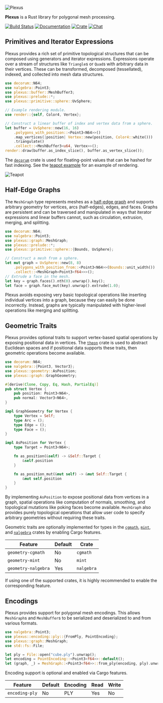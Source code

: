 ![Plexus](https://raw.githubusercontent.com/olson-sean-k/plexus/master/doc/plexus.png)

**Plexus** is a Rust library for polygonal mesh processing.

[![Build Status](https://travis-ci.org/olson-sean-k/plexus.svg?branch=master)](https://travis-ci.org/olson-sean-k/plexus)
[![Documentation](https://docs.rs/plexus/badge.svg)](https://docs.rs/plexus)
[![Crate](https://img.shields.io/crates/v/plexus.svg)](https://crates.io/crates/plexus)
[![Chat](https://badges.gitter.im/plexus-rs/community.svg)](https://gitter.im/plexus-rs/community#)

## Primitives and Iterator Expressions

Plexus provides a rich set of primitive topological structures that can be
composed using generators and iterator expressions. Expressions operate over a
stream of structures like `Triangle`s or `Quad`s with arbitrary data in their
vertices. These can be transformed, decomposed (tessellated), indexed, and
collected into mesh data structures.

```rust
use decorum::N64;
use nalgebra::Point3;
use plexus::buffer::MeshBuffer3;
use plexus::prelude::*;
use plexus::primitive::sphere::UvSphere;

// Example rendering module.
use render::{self, Color4, Vertex};

// Construct a linear buffer of index and vertex data from a sphere.
let buffer = UvSphere::new(16, 16)
    .polygons_with_position::<Point3<N64>>()
    .map_vertices(|position| Vertex::new(position, Color4::white()))
    .triangulate()
    .collect::<MeshBuffer3<u64, Vertex>>();
render::draw(buffer.as_index_slice(), buffer.as_vertex_slice());
```

The [`decorum`](https://crates.io/crates/decorum) crate is used for
floating-point values that can be hashed for fast indexing. See the [teapot
example](https://github.com/olson-sean-k/plexus/tree/master/examples/teapot.rs)
for an example of rendering.

![Teapot](https://raw.githubusercontent.com/olson-sean-k/plexus/master/doc/teapot.png)

## Half-Edge Graphs

The `MeshGraph` type represents meshes as a [half-edge
graph](https://en.wikipedia.org/wiki/doubly_connected_edge_list) and supports
arbitrary geometry for vertices, arcs (half-edges), edges, and faces. Graphs
are persistent and can be traversed and manipulated in ways that iterator
expressions and linear buffers cannot, such as circulation, extrusion, merging,
and splitting.

```rust
use decorum::N64;
use nalgebra::Point3;
use plexus::graph::MeshGraph;
use plexus::prelude::*;
use plexus::primitive::sphere::{Bounds, UvSphere};

// Construct a mesh from a sphere.
let mut graph = UvSphere::new(8, 8)
    .polygons_with_position_from::<Point3<N64>>(Bounds::unit_width())
    .collect::<MeshGraph<Point3<f64>>>();
// Extrude a face in the mesh.
let key = graph.faces().nth(0).unwrap().key();
let face = graph.face_mut(key).unwrap().extrude(1.0);
```

Plexus avoids exposing very basic topological operations like inserting
individual vertices into a graph, because they can easily be done incorrectly.
Instead, graphs are typically manipulated with higher-level operations like
merging and splitting.

## Geometric Traits

Plexus provides optional traits to support vertex-based spatial operations by
exposing positional data in vertices. The
[`theon`](https://crates.io/crates/theon) crate is used to abstract Euclidean
spaces and if positional data supports these traits, then geometric operations
become available.

```rust
use decorum::N64;
use nalgebra::{Point3, Vector3};
use plexus::geometry::AsPosition;
use plexus::graph::GraphGeometry;

#[derive(Clone, Copy, Eq, Hash, PartialEq)]
pub struct Vertex {
    pub position: Point3<N64>,
    pub normal: Vector3<N64>,
}

impl GraphGeometry for Vertex {
    type Vertex = Self;
    type Arc = ();
    type Edge = ();
    type Face = ();
}

impl AsPosition for Vertex {
    type Target = Point3<N64>;

    fn as_position(&self) -> &Self::Target {
        &self.position
    }

    fn as_position_mut(&mut self) -> &mut Self::Target {
        &mut self.position
    }
}
```

By implementing `AsPosition` to expose positional data from vertices in a
graph, spatial operations like computation of normals, smoothing, and
topological mutations like poking faces become available. `MeshGraph` also
provides purely topological operations that allow user code to specify
arbitrary geometries without requiring these traits.

Geometric traits are optionally implemented for types in the
[`cgmath`](https://crates.io/crates/cgmath),
[`mint`](https://crates.io/crates/mint), and
[`nalgebra`](https://crates.io/crates/nalgebra) crates by enabling Cargo
features.

| Feature             | Default | Crate      |
|---------------------|---------|------------|
| `geometry-cgmath`   | No      | `cgmath`   |
| `geometry-mint`     | No      | `mint`     |
| `geometry-nalgebra` | Yes     | `nalgebra` |

If using one of the supported crates, it is highly recommended to enable the
corresponding feature.

## Encodings

Plexus provides support for polygonal mesh encodings. This allows `MeshGraph`s
and `MeshBuffer`s to be serialized and deserialized to and from various formats.

```rust
use nalgebra::Point3;
use plexus::encoding::ply::{FromPly, PointEncoding};
use plexus::graph::MeshGraph;
use std::fs::File;

let ply = File::open("cube.ply").unwrap();
let encoding = PointEncoding::<Point3<f64>>::default();
let (graph, _) = MeshGraph::<Point3<f64>>::from_ply(encoding, ply).unwrap();
```

Encoding support is optional and enabled via Cargo features.

| Feature        | Default | Encoding | Read | Write |
|----------------|---------|----------|------|-------|
| `encoding-ply` | No      | PLY      | Yes  | No    |
